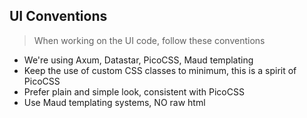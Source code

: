 
## UI Conventions

> When working on the UI code, follow these conventions

- We're using Axum, Datastar, PicoCSS, Maud templating
- Keep the use of custom CSS classes to minimum, this is a spirit of PicoCSS 
- Prefer plain and simple look, consistent with PicoCSS
- Use Maud templating systems, NO raw html
